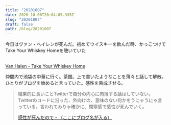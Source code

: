 ```yaml
---
title: "20201007"
date: 2020-10-06T20:04:05.335Z
slug: "20201007"
draft: false
path: /blog/20201007
---
```



今日はヴァン・ヘイレンが死んだ。初めてウイスキーを飲んだ時、かっこつけてTake Your Whiskey Homeを聴いていた

\
[Van Halen - Take Your Whiskey Home](https://youtube.com/watch?v=RlYO-lVrSCg)





仲間内で池袋の中華に行く。茶館。上で書いたようなことを薄々と話して解散。ひとりがブログを始めると言っていた。感性を熟成させる。

> 結果的に長いことTwitterで自分の内心に肉薄する話はしていない。Twitterのコードに沿った、外向けの、意味のない何かをうにゃうにゃ言っている。言われてみりゃ確かに、閉塞感で感性が死んでいく。
>
> [感性が死んだので - （ここにブログ名が入る）](https://namas-19.hatenablog.com/entry/2020/10/08/011336)